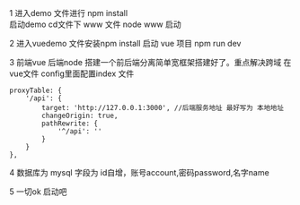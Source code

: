 
1 进入demo 文件进行 npm install  
  启动demo cd文件下  www 文件
  node www 启动



2 进入vuedemo 文件安装npm install
  启动 vue 项目
  npm run dev 
  
  
  
3  前端vue  后端node 搭建一个前后端分离简单宽框架搭建好了。重点解决跨域
在vue文件 config里面配置index 文件 

    proxyTable: {
        '/api': {
            target: 'http://127.0.0.1:3000', //后端服务地址 最好写为 本地地址
            changeOrigin: true,
            pathRewrite: {
                '^/api': ''
            }
        }
    },
    
    
4  数据库为 mysql 
   字段为 id自增，账号account,密码password,名字name 
   
   
   
5 一切ok 启动吧   
